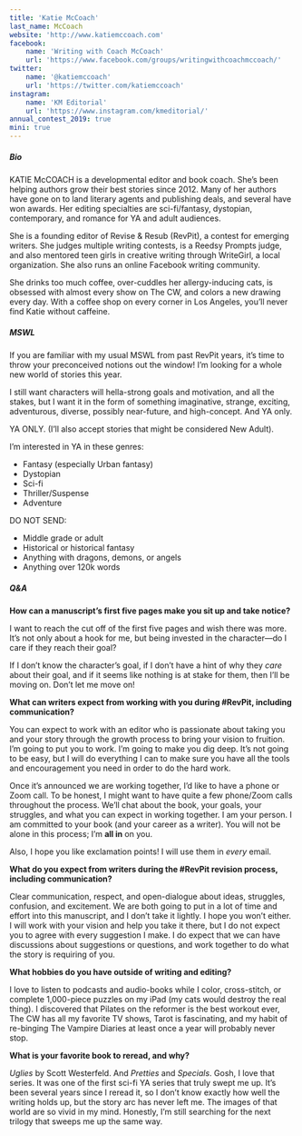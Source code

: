 ```yaml
---
title: 'Katie McCoach'
last_name: McCoach
website: 'http://www.katiemccoach.com'
facebook:
    name: 'Writing with Coach McCoach'
    url: 'https://www.facebook.com/groups/writingwithcoachmccoach/'
twitter:
    name: '@katiemccoach'
    url: 'https://twitter.com/katiemccoach'
instagram:
    name: 'KM Editorial'
    url: 'https://www.instagram.com/kmeditorial/'
annual_contest_2019: true
mini: true
---
```


##### Bio

KATIE McCOACH is a developmental editor and book coach. She’s been helping authors grow their best stories since 2012. Many of her authors have gone on to land literary agents and publishing deals, and several have won awards. Her editing specialties are sci-fi/fantasy, dystopian, contemporary, and romance for YA and adult audiences.

She is a founding editor of Revise & Resub (RevPit), a contest for emerging writers. She judges multiple writing contests, is a Reedsy Prompts judge, and also mentored teen girls in creative writing through WriteGirl, a local organization. She also runs an online Facebook writing community. 

She drinks too much coffee, over-cuddles her allergy-inducing cats, is obsessed with almost every show on The CW, and colors a new drawing every day. With a coffee shop on every corner in Los Angeles, you’ll never find Katie without caffeine.

##### MSWL

If you are familiar with my usual MSWL from past RevPit years, it’s time to throw your preconceived notions out the window! I’m looking for a whole new world of stories this year.

I still want characters will hella-strong goals and motivation, and all the stakes, but I want it in the form of something imaginative, strange, exciting, adventurous, diverse, possibly near-future, and high-concept. And YA only. 

YA ONLY. (I’ll also accept stories that might be considered New Adult).

I’m interested in YA in these genres: 

 * Fantasy (especially Urban fantasy)
 * Dystopian
 * Sci-fi
 * Thriller/Suspense
 * Adventure

DO NOT SEND:

 * Middle grade or adult
 * Historical or historical fantasy
 * Anything with dragons, demons, or angels
 * Anything over 120k words

##### Q&A

**How can a manuscript’s first five pages make you sit up and take notice?**

I want to reach the cut off of the first five pages and wish there was more. It’s not only about a hook for me, but being invested in the character—do I care if they reach their goal? 

If I don’t know the character’s goal, if I don’t have a hint of why they _care_ about their goal, and if it seems like nothing is at stake for them, then I’ll be moving on. Don’t let me move on! 

**What can writers expect from working with you during #RevPit, including communication?**

You can expect to work with an editor who is passionate about taking you and your story through the growth process to bring your vision to fruition. I’m going to put you to work. I’m going to make you dig deep. It’s not going to be easy, but I will do everything I can to make sure you have all the tools and encouragement you need in order to do the hard work. 

Once it’s announced we are working together, I’d like to have a phone or Zoom call. To be honest, I might want to have quite a few phone/Zoom calls throughout the process. We’ll chat about the book, your goals, your struggles, and what you can expect in working together. I am your person. I am committed to your book (and your career as a writer). You will not be alone in this process; I’m **all in** on you. 

Also, I hope you like exclamation points! I will use them in _every_ email. 

**What do you expect from writers during the #RevPit revision process, including communication?**

Clear communication, respect, and open-dialogue about ideas, struggles, confusion, and excitement. We are both going to put in a lot of time and effort into this manuscript, and I don’t take it lightly. I hope you won’t either. I will work with your vision and help you take it there, but I do not expect you to agree with every suggestion I make. I do expect that we can have discussions about suggestions or questions, and work together to do what the story is requiring of you.
 
**What hobbies do you have outside of writing and editing?**

I love to listen to podcasts and audio-books while I color, cross-stitch, or complete 1,000-piece puzzles on my iPad (my cats would destroy the real thing). I discovered that Pilates on the reformer is the best workout ever, The CW has all my favorite TV shows, Tarot is fascinating, and my habit of re-binging The Vampire Diaries at least once a year will probably never stop.

**What is your favorite book to reread, and why?**

_Uglies_ by Scott Westerfeld. And _Pretties_ and _Specials_. Gosh, I love that series. It was one of the first sci-fi YA series that truly swept me up. It’s been several years since I reread it, so I don’t know exactly how well the writing holds up, but the story arc has never left me. The images of that world are so vivid in my mind. Honestly, I’m still searching for the next trilogy that sweeps me up the same way.